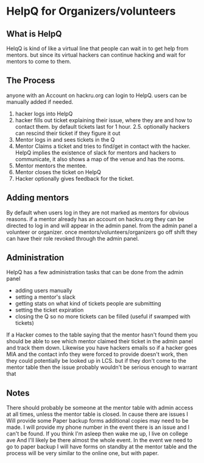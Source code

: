# HelpQ for Organizers/volunteers

## What is HelpQ
HelqQ is kind of like a virtual line that people can wait in to get help from mentors.
but since its virtual hackers can continue hacking and wait for mentors to come to them.

## The Process
anyone with an Account on hackru.org can login to HelpQ. users can be manually added if needed.
1. hacker logs into HelpQ
2. hacker fills out ticket explaining their issue, where they are and how to contact them. by default tickets last for 1 hour.
2.5. optionally hackers can rescind their ticket if they figure it out
3. Mentor logs in and sees tickets in the Q
4. Mentor Claims a ticket and tries to find/get in contact with the hacker. HelpQ implies the existence of slack for mentors and hackers to communicate, it also shows a map of the venue and has the rooms.
5. Mentor mentors the mentee.
6. Mentor closes the ticket on HelpQ
7. Hacker optionally gives feedback for the ticket.


## Adding mentors
By default when users log in they are not marked as mentors for obvious reasons. if a mentor already has an account on hackru.org they can be directed to log in and will appear in the admin panel.
from the admin panel a volunteer or organizer. once mentors/volunteers/organizers go off shift they can have their role revoked through the admin panel.

## Administration
HelpQ has a few administration tasks that can be done from the admin panel
- adding users manually
- setting a mentor's slack
- getting stats on what kind of tickets people are submitting
- setting the ticket expiration
- closing the Q so no more tickets can be filled (useful if swamped with tickets)

If a Hacker comes to the table saying that the mentor hasn't found them you should be able to see which mentor claimed their ticket in the admin panel and track them down. Likewise you have hackers emails so if a hacker goes MIA and the contact info they were forced to provide doesn't work, then they could potentially be looked up in LCS. but if they don't come to the mentor table then the issue probably wouldn't be serious enough to warrant that

## Notes
There should probably be someone at the mentor table with admin access at all times, unless the mentor table is closed. In cause there are issues I Will provide some Paper backup forms additional copies may need to be made. I will provide my phone number in the event there is an issue and I can't be found. If you think I'm asleep then wake me up, I live on college ave And I'll likely be there almost the whole event. In the event we need to go to paper backup I will have forms on standby at the mentor table and the process will be very similar to the online one, but with paper.